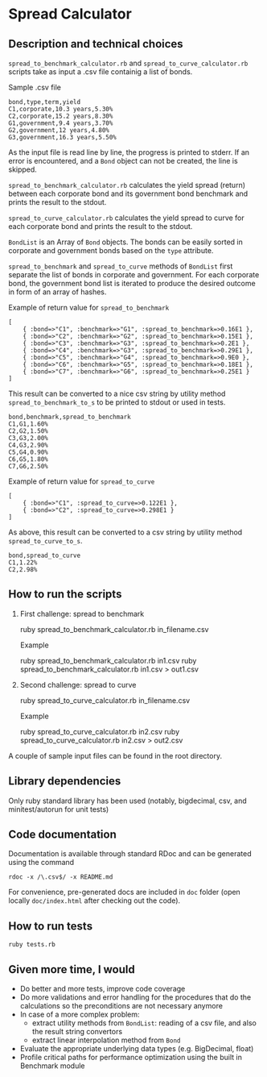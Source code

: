 # Spread Calculator

## Description and technical choices
`spread_to_benchmark_calculator.rb` and  `spread_to_curve_calculator.rb` scripts take as input a .csv file containig a list of bonds.

Sample .csv file

    bond,type,term,yield
    C1,corporate,10.3 years,5.30%
    C2,corporate,15.2 years,8.30%
    G1,government,9.4 years,3.70%
    G2,government,12 years,4.80%
    G3,government,16.3 years,5.50%

As the input file is read line by line, the progress is printed to stderr. If an error is encountered, and a `Bond` object can not be created, the line is skipped.

`spread_to_benchmark_calculator.rb` calculates the yield spread (return) between each corporate bond and its government bond benchmark and prints the result to the stdout.

`spread_to_curve_calculator.rb` calculates the yield spread to curve for each corporate bond and prints the result to the stdout.

`BondList` is an Array of `Bond` objects. The bonds can be easily sorted in corporate and government bonds based on the `type` attribute.

`spread_to_benchmark` and `spread_to_curve` methods of `BondList` first separate the list of bonds in corporate and government. For each corporate bond, the government bond list is iterated to produce the desired outcome in form of an array of hashes.

Example of return value for `spread_to_benchmark`

    [
        { :bond=>"C1", :benchmark=>"G1", :spread_to_benchmark=>0.16E1 }, 
        { :bond=>"C2", :benchmark=>"G2", :spread_to_benchmark=>0.15E1 }, 
        { :bond=>"C3", :benchmark=>"G3", :spread_to_benchmark=>0.2E1 }, 
        { :bond=>"C4", :benchmark=>"G3", :spread_to_benchmark=>0.29E1 }, 
        { :bond=>"C5", :benchmark=>"G4", :spread_to_benchmark=>0.9E0 }, 
        { :bond=>"C6", :benchmark=>"G5", :spread_to_benchmark=>0.18E1 }, 
        { :bond=>"C7", :benchmark=>"G6", :spread_to_benchmark=>0.25E1 }
    ]

This result can be converted to a nice csv string by utility method `spread_to_benchmark_to_s` to be printed to stdout or used in tests.

    bond,benchmark,spread_to_benchmark
    C1,G1,1.60%
    C2,G2,1.50%
    C3,G3,2.00%
    C4,G3,2.90%
    C5,G4,0.90%
    C6,G5,1.80%
    C7,G6,2.50%

Example of return value for `spread_to_curve`

    [
        { :bond=>"C1", :spread_to_curve=>0.122E1 }, 
        { :bond=>"C2", :spread_to_curve=>0.298E1 }
    ]

As above, this result can be converted to a csv string by utility method `spread_to_curve_to_s`.

    bond,spread_to_curve
    C1,1.22%
    C2,2.98%

## How to run the scripts

1) First challenge: spread to benchmark

    ruby spread_to_benchmark_calculator.rb in_filename.csv

   Example

    ruby spread_to_benchmark_calculator.rb in1.csv
    ruby spread_to_benchmark_calculator.rb in1.csv > out1.csv

2) Second challenge: spread to curve

    ruby spread_to_curve_calculator.rb in_filename.csv
  
   Example
 
    ruby spread_to_curve_calculator.rb in2.csv
    ruby spread_to_curve_calculator.rb in2.csv > out2.csv

A couple of sample input files can be found in the root directory.

## Library dependencies

Only ruby standard library has been used (notably, bigdecimal, csv, and minitest/autorun for unit tests)

## Code documentation

Documentation is available through standard RDoc and can be generated using the command

    rdoc -x /\.csv$/ -x README.md

For convenience, pre-generated docs are included in `doc` folder (open locally `doc/index.html` after checking out the code).

## How to run tests
    ruby tests.rb

## Given more time, I would

*   Do better and more tests, improve code coverage
*   Do more validations and error handling for the procedures that do the calculations so the preconditions are not necessary anymore
*   In case of a more complex problem:
    + extract utility methods from `BondList`: reading of a csv file, and also the result string convertors
    + extract linear interpolation method from `Bond`
*   Evaluate the appropriate underlying data types (e.g. BigDecimal, float)
*   Profile critical paths for performance optimization using the built in Benchmark module